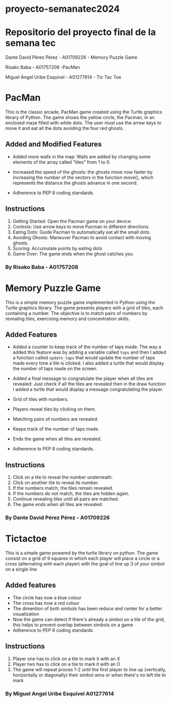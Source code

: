 # proyecto-semanatec2024
# Repositorio del proyecto final de la semana tec

 Dante David Pérez Pérez - A01709226 - Memory Puzzle Game

 Risako Baba - A01757208 -PacMan

 Miguel Ángel Uribe Esquivel - A01277614 - Tic Tac Toe

# PacMan 
This is the classic arcade, PacMan game created using the Turtle graphics library of Python. The game shows the yellow circle, the Pacman, in an enclosed maze filled with white dots. The user must use the arrow keys to move it and eat all the dots avoiding the four red ghosts.

## Added and Modified Features

- Added more walls in the map: Walls are added by changing some elements of the array called "tiles" from 1 to 0. 
- Increased the speed of the ghosts: the ghosts move now faster by increasing the number of the vectors in the function move(), which represents the distance the ghosts advance in one second.

- Adherence to PEP 8 coding standards.
  
## Instructions

1. Getting Started: Open the Pacman game on your device.
2. Controls: Use arrow keys to move Pacman in different directions.
3. Eating Dots: Guide Pacman to automatically eat all the small dots.
4. Avoiding Ghosts: Maneuver Pacman to avoid contact with moving ghosts.
5. Scoring: Accumulate points by eating dots
6. Game Over: The game ends when the ghost catches you

### By Risako Baba - A01757208

# Memory Puzzle Game

This is a simple memory puzzle game implemented in Python using the Turtle graphics library. The game presents players with a grid of tiles, each containing a number. The objective is to match pairs of numbers by revealing tiles, exercising memory and concentration skills.

## Added Features

- Added a counter to keep track of the number of taps made: The way a added this feature was by adding a variable called `taps` and then I added a function called `update_taps` that would update the number of taps made every time a tile is clicked. I also added a turtle that would display the number of taps made on the screen.
- Added a final message to congratulate the player when all tiles are revealed: Just check if all the tiles are revealed then in the draw function I added a turtle that would display a message congratulating the player.


- Grid of tiles with numbers.
- Players reveal tiles by clicking on them.
- Matching pairs of numbers are revealed.
- Keeps track of the number of taps made.
- Ends the game when all tiles are revealed.
- Adherence to PEP 8 coding standards.

## Instructions

1. Click on a tile to reveal the number underneath.
2. Click on another tile to reveal its number.
3. If the numbers match, the tiles remain revealed.
4. If the numbers do not match, the tiles are hidden again.
5. Continue revealing tiles until all pairs are matched.
6. The game ends when all tiles are revealed.

### By Dante David Pérez Pérez - A01709226


# Tictactoe

This is a simple game powered by the turtle library on python. The game consist on a grid of 9 squares in which each player will place a circle or a cross (alternating with each player) with the goal of line up 3 of your simbol on a single line

## Added features
- The circle has now a blue colour
- The cross has now a red colour
- The dimention of both simbols has been reduce and center for a better visualization
- Now the game can detect if there's already a simbol on a tile of the grid, this helps to prevent overlap between simbols on a game
- Adherence to PEP 8 coding standards

## Instructions
1. Player one has to click on a tile to mark it with an X
2. Player two has to click on a tile to mark it with an O
3. The game will repeat proces 1-2 until the first player to line up (vertically, horizontally or diagonally) their simbol wins or when there's no left tile to mark

### By Miguel Angel Uribe Esquivel A01277614
